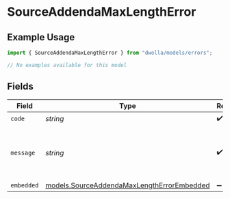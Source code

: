 # SourceAddendaMaxLengthError

## Example Usage

```typescript
import { SourceAddendaMaxLengthError } from "dwolla/models/errors";

// No examples available for this model
```

## Fields

| Field                                                                                             | Type                                                                                              | Required                                                                                          | Description                                                                                       | Example                                                                                           |
| ------------------------------------------------------------------------------------------------- | ------------------------------------------------------------------------------------------------- | ------------------------------------------------------------------------------------------------- | ------------------------------------------------------------------------------------------------- | ------------------------------------------------------------------------------------------------- |
| `code`                                                                                            | *string*                                                                                          | :heavy_check_mark:                                                                                | N/A                                                                                               | ValidationError                                                                                   |
| `message`                                                                                         | *string*                                                                                          | :heavy_check_mark:                                                                                | N/A                                                                                               | Validation error(s) present. See embedded errors list for more details.                           |
| `embedded`                                                                                        | [models.SourceAddendaMaxLengthErrorEmbedded](../../models/sourceaddendamaxlengtherrorembedded.md) | :heavy_minus_sign:                                                                                | N/A                                                                                               |                                                                                                   |